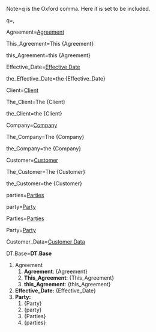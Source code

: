 Note=q is the Oxford comma.  Here it is set to be included.

q=,

Agreement=<a href="#Def.Agreement.Sec" class="definedterm">Agreement</a>

This_Agreement=This {Agreement}

this_Agreement=this {Agreement}

Effective_Date=<a href="#Def.Effective_Date.Sec" class="definedterm">Effective Date</a>

the_Effective_Date=the {Effective_Date}

Client=<a href="#Def.Client.Sec" class="definedterm">Client</a>

The_Client=The {Client}

the_Client=the {Client}

Company=<a href="#Def.Company.Sec" class="definedterm">Company</a>

The_Company=The {Company}

the_Company=the {Company}

Customer=<a href="#Def.Customer.Sec" class="definedterm">Customer</a>

The_Customer=The {Customer}

the_Customer=the {Customer}
 
parties=<a href="#Def.Party.Sec" class="definedterm">Parties</a>

party=<a href="#Def.Party.Sec" class="definedterm">Party</a>

Parties=<a href="#Def.Party.Sec" class="definedterm">Parties</a>

Party=<a href="#Def.Party.Sec" class="definedterm">Party</a>

 Customer_Data=<a href="#Def.Customer_Date">Customer Data</a>

DT.Base=<b>DT.Base</b><ol><li>Agreement<ol><li><b>Agreement</b>: {Agreement}<li><b>This_Agreement</b>: {This_Agreement}<li><b>this_Agreement</b>: {this_Agreement}</li></ol><li><b>Effective_Date:</b> {Effective_Date}<li><b>Party:</b><ol><li>{Party}</li><li>{party}</li><li>{Parties}</li><li>{parties}</li></ol></ol>